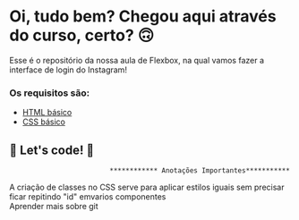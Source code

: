 # Oi, tudo bem? Chegou aqui através do curso, certo? 🙃

Esse é o repositório da nossa aula de Flexbox, na qual vamos fazer a interface de login do Instagram! 

### Os requisitos são:

* [HTML básico](https://www.w3schools.com/html/)
* [CSS básico](https://developer.mozilla.org/pt-BR/docs/Web/CSS)

## 🚀 Let's code! 🚀



                             ************ Anotações Importantes***********

  A criação de classes no CSS serve para aplicar   estilos iguais sem precisar
   ficar repitindo "id" emvarios componentes	
 Aprender mais sobre git
